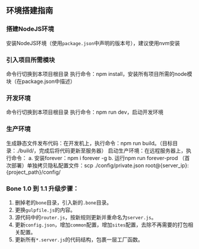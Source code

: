 ## 环境搭建指南

### 搭建NodeJS环境
安装NodeJS环境（使用`package.json`中声明的版本号），建议使用nvm安装

### 引入项目所需模块
命令行切换到本项目根目录
执行命令：npm install，安装所有项目所需的node模块（在package.json中描述）

### 开发环境
命令行切换到本项目根目录
执行命令：npm run dev，启动开发环境

### 生产环境
生成静态文件发布代码：在开发机上，执行命令：npm run build。（目标目录：./build/，完成后将代码更新至服务器）
启动生产环境：在远程服务器上，执行命令： a. 安装forever：npm i forever -g b. 运行npm run forever-prod
（首次部署）单独拷贝隐私配置文件：scp ./config/private.json root@{server_ip}:{project_path}/config/


### Bone 1.0 到 1.1 升级步骤：
1. 删掉老的`bone`目录，引入新的`.bone`目录。
2. 更换`gulpfile.js`的内容。
3. 源代码中的`router.js`，按新规则更新并重命名为`server.js`。
4. 更新`config.json`，增加`common`配置，增加`sites`配置，去除不再需要的打包相关配置。
5. 更新所有`*.server.js`的代码结构，包裹一层工厂函数。
